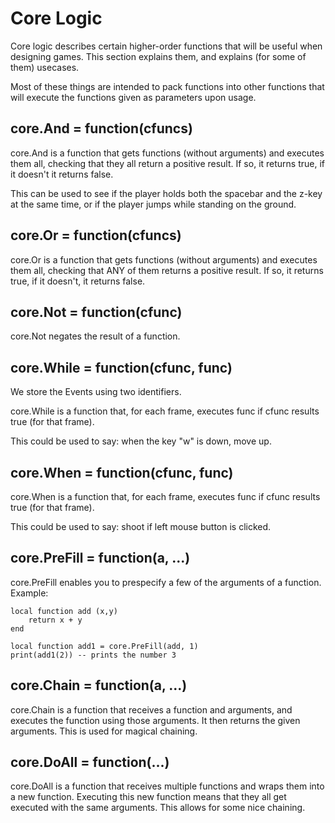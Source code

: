 Core Logic
==========

Core logic describes certain higher-order functions that will be useful when designing games. This section explains them, and explains (for some of them) usecases.

Most of these things are intended to pack functions into other functions that will execute the functions given as parameters upon usage.

core.And = function(cfuncs)
-------------------------
core.And is a function that gets functions (without arguments) and executes them all, checking that they all return a positive result. If so, it returns true, if it doesn't it returns false.

This can be used to see if the player holds both the spacebar and the z-key at the same time, or if the player jumps while standing on the ground.

core.Or = function(cfuncs)
--------------------------
core.Or is a function that gets functions (without arguments) and executes  them all, checking that ANY of them returns a positive result. If so, it returns true, if it doesn't, it returns false.

core.Not = function(cfunc)
--------------------------
core.Not negates the result of a function.

core.While = function(cfunc, func)
--------------------------------------------
We store the Events using two identifiers.

core.While is a function that, for each frame, executes func if cfunc results true (for that frame).

This could be used to say: when the key "w" is down, move up.

core.When = function(cfunc, func)
--------------------------------------------
core.When is a function that, for each frame, executes func if cfunc results true (for that frame).

This could be used to say: shoot if left mouse button is clicked.

core.PreFill = function(a, ...)
-----------------------------
core.PreFill enables you to prespecify a few of the arguments of a function. Example:
```
local function add (x,y)
	return x + y
end

local function add1 = core.PreFill(add, 1)
print(add1(2)) -- prints the number 3
```

core.Chain = function(a, ...)
-----------------------------
core.Chain is a function that receives a function and arguments, and executes the function using those arguments. It then returns the given arguments. This is used for magical chaining.

core.DoAll = function(...)
--------------------------
core.DoAll is a function that receives multiple functions and wraps them into a new function. Executing this new function means that they all get executed with the same arguments. This allows for some nice chaining.